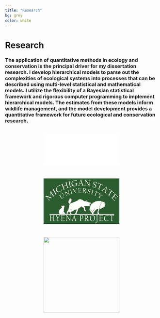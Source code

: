 ```yaml
---
title: "Research"
bg: grey
color: white
---
```

# Research
### The application of quantitative methods in ecology and conservation is the principal driver for my dissertation research. I develop hierarchical models to parse out the complexities of ecological systems into processes that can be described using multi-level statistical and mathematical models. I utilize the flexibility of a Bayesian statistical framework and rigorous computer programming to implement hierarchical models. The estimates from these models inform wildlife management, and the model development provides a quantitative framework for future ecological and conservation research.

<center><img src="img/ZQEL-Horiz white.png" style="width:250px; height:100px; margin-top:20px; margin-bottom:20px; margin-right:10px; margin-left:10px;">
<img src="img/HLab.png" style="width:250px; height:150px; margin-top:20px; margin-bottom:20px; margin-right:10px; margin-left:10px;">
<img src="img/EEBB.png" style="width:250px; height:250px; margin-top:20px; margin-bottom:20px; margin-right:10px; margin-left:10px;"></center>
